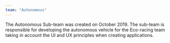 ```yaml
---
team: "Autonomous"
---
```

The Autonomous Sub-team was created on October 2019. The sub-team is responsible for developing the autonomous vehicle for the Eco-racing team taking in account the UI and UX principles when creating applications.
